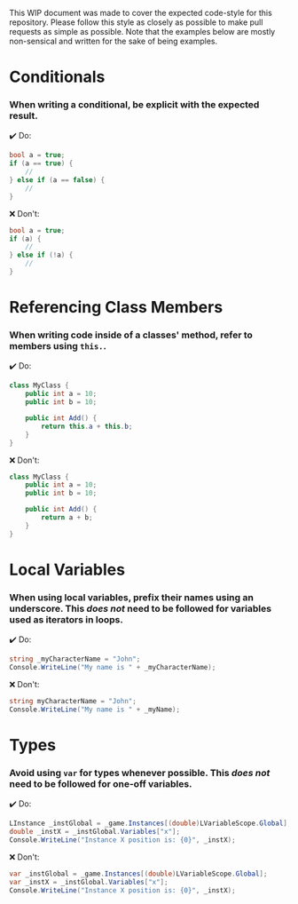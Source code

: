This WIP document was made to cover the expected code-style for this repository. Please follow this style as closely as possible to make pull requests as simple as possible. Note that the examples below are mostly non-sensical and written for the sake of being examples.

# Conditionals
### When writing a conditional, be explicit with the expected result.

✔️ Do:
```csharp
bool a = true;
if (a == true) {
    //
} else if (a == false) {
    //
}
```

❌ Don't:
```csharp
bool a = true;
if (a) {
    //
} else if (!a) {
    //
}
```

# Referencing Class Members
### When writing code inside of a classes' method, refer to members using `this.`.

✔️ Do:
```csharp
class MyClass {
    public int a = 10;
    public int b = 10;

    public int Add() {
        return this.a + this.b;
    }
}
```

❌ Don't:
```csharp
class MyClass {
    public int a = 10;
    public int b = 10;

    public int Add() {
        return a + b;
    }
}
```

# Local Variables
### When using local variables, prefix their names using an underscore. This *does not* need to be followed for variables used as iterators in loops.

✔️ Do:
```csharp
string _myCharacterName = "John";
Console.WriteLine("My name is " + _myCharacterName);
```

❌ Don't:
```csharp
string myCharacterName = "John";
Console.WriteLine("My name is " + _myName);
```

# Types
### Avoid using `var` for types whenever possible. This *does not* need to be followed for one-off variables.

✔️ Do:
```csharp
LInstance _instGlobal = _game.Instances[(double)LVariableScope.Global];
double _instX = _instGlobal.Variables["x"];
Console.WriteLine("Instance X position is: {0}", _instX);
```

❌ Don't:
```csharp
var _instGlobal = _game.Instances[(double)LVariableScope.Global];
var _instX = _instGlobal.Variables["x"];
Console.WriteLine("Instance X position is: {0}", _instX);
```